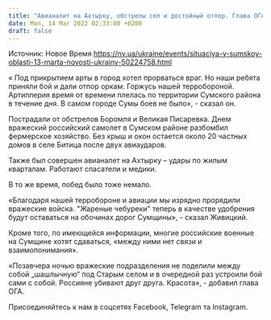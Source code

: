 ```yaml
---
title: "Авианалит на Ахтырку, обстрелы сел и достойный отпор. Глава ОГА рассказал о ситуации в Сумской области"
date: Mon, 14 Mar 2022 02:33:00 +0200
draft: false
---
```

Источник: Новое Время https://nv.ua/ukraine/events/situaciya-v-sumskoy-oblasti-13-marta-novosti-ukrainy-50224758.html


« Под прикрытием арты в город хотел прорваться враг. Но наши ребята приняли бой и дали отпор оркам. Горжусь нашей терробороной. Артиллерия время от времени плелась по территории Сумского района в течение дня. В самом городе Сумы боев не было», - сказал он.

Пострадали от обстрелов Боромля и Великая Писаревка. Днем вражеский российский самолет в Сумском районе разбомбил фермерское хозяйство. Без крыш и окон остается около 20 частных домов в селе Битица после двух авиаударов.

Также был совершен авианалет на Ахтырку – удары по жилым кварталам. Работают спасатели и медики.

В то же время, побед было тоже немало.

«Благодаря нашей терробороне и авиации мы изрядно прорядили вражеские войска. "Жареные чебуреки" теперь в качестве удобрения будут оставаться на обочинах дорог Сумщины», - сказал Живицкий.

Кроме того, по имеющейся информации, многие российские военные на Сумщине хотят сдаваться, «между ними нет связи и взаимопонимания».

«Позавчера ночью вражеские подразделения не поделили между собой „шашлычную“ под Старым селом и в очередной раз устроили бой сами с собой. Россияне убивают друг друга. Красота», - добавил глава ОГА.

Присоединяйтесь к нам в соцсетях Facebook, Telegram та Instagram.

